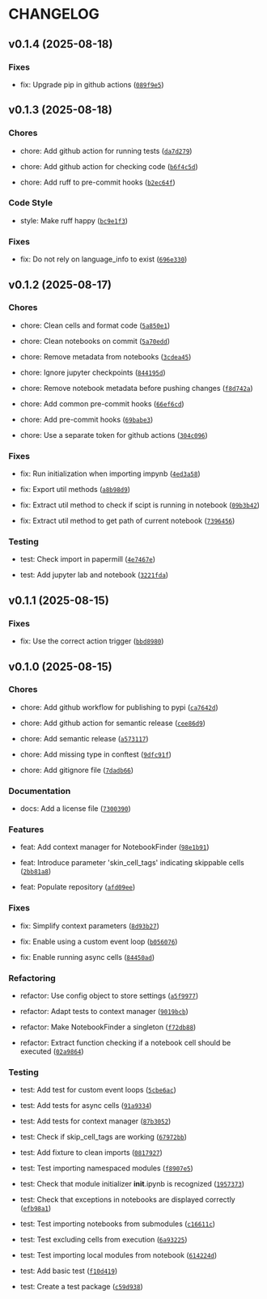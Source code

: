 # CHANGELOG


## v0.1.4 (2025-08-18)

### Fixes

* fix: Upgrade pip in github actions ([`089f9e5`](https://github.com/shirte/impynb/commit/089f9e58e9da5989ad4123e511ca9a9f9cdc4fe0))


## v0.1.3 (2025-08-18)

### Chores

* chore: Add github action for running tests ([`da7d279`](https://github.com/shirte/impynb/commit/da7d279b8db089d3fb833cc3ecd360b2e4f38d93))

* chore: Add github action for checking code ([`b6f4c5d`](https://github.com/shirte/impynb/commit/b6f4c5d4e976afe490424a529d63773770e43a03))

* chore: Add ruff to pre-commit hooks ([`b2ec64f`](https://github.com/shirte/impynb/commit/b2ec64f5773c73c904881afbc4ef578c78ecec1f))

### Code Style

* style: Make ruff happy ([`bc9e1f3`](https://github.com/shirte/impynb/commit/bc9e1f313eb7e26819884141affe21374e8c77b0))

### Fixes

* fix: Do not rely on language_info to exist ([`696e330`](https://github.com/shirte/impynb/commit/696e3306edbde30c7a9fc5d4b08ae4586e4f413c))


## v0.1.2 (2025-08-17)

### Chores

* chore: Clean cells and format code ([`5a850e1`](https://github.com/shirte/impynb/commit/5a850e138614eb8ee293fd787ada6beb504447b7))

* chore: Clean notebooks on commit ([`5a70edd`](https://github.com/shirte/impynb/commit/5a70edd729ffeb0a8d3e07bf4ebf4b86a07f5cf9))

* chore: Remove metadata from notebooks ([`3cdea45`](https://github.com/shirte/impynb/commit/3cdea4552da69503eb2424033e2c40760e3e74f4))

* chore: Ignore jupyter checkpoints ([`844195d`](https://github.com/shirte/impynb/commit/844195d942bc5c5df0644cedb94400e7e1a8bd07))

* chore: Remove notebook metadata before pushing changes ([`f8d742a`](https://github.com/shirte/impynb/commit/f8d742af6434335e652c04b1ad8e4f92afb1f34f))

* chore: Add common pre-commit hooks ([`66ef6cd`](https://github.com/shirte/impynb/commit/66ef6cdaa55728f3c650764d22b68316d69eda64))

* chore: Add pre-commit hooks ([`69babe3`](https://github.com/shirte/impynb/commit/69babe3ccf40adff8f9395ca2b1a2a41d6291276))

* chore: Use a separate token for github actions ([`304c096`](https://github.com/shirte/impynb/commit/304c0964aeb6f6a56e9978a6ccc562120d7e4476))

### Fixes

* fix: Run initialization when importing impynb ([`4ed3a58`](https://github.com/shirte/impynb/commit/4ed3a58851675dbdc414beb04cf36718b5cbd375))

* fix: Export util methods ([`a8b98d9`](https://github.com/shirte/impynb/commit/a8b98d9289f48627dd5ea4030d8ade79ac73baff))

* fix: Extract util method to check if scipt is running in notebook ([`09b3b42`](https://github.com/shirte/impynb/commit/09b3b4215c111364d662d6586b29047f34700ab1))

* fix: Extract util method to get path of current notebook ([`7396456`](https://github.com/shirte/impynb/commit/739645622be45fa4af6f6752897d932a0817e281))

### Testing

* test: Check import in papermill ([`4e7467e`](https://github.com/shirte/impynb/commit/4e7467e9ee47e463c22e50c732c2f0e4e8f710d6))

* test: Add jupyter lab and notebook ([`3221fda`](https://github.com/shirte/impynb/commit/3221fda7b4f199fe5fe9b9f8e01be88237b2e605))


## v0.1.1 (2025-08-15)

### Fixes

* fix: Use the correct action trigger ([`bbd8980`](https://github.com/shirte/impynb/commit/bbd89807c79488995de76c77f2929df93f5285b9))


## v0.1.0 (2025-08-15)

### Chores

* chore: Add github workflow for publishing to pypi ([`ca7642d`](https://github.com/shirte/impynb/commit/ca7642df64ba005bd9009fe6a50c192f08caad3b))

* chore: Add github action for semantic release ([`cee86d9`](https://github.com/shirte/impynb/commit/cee86d9bf80aff4d4eee331d60a002bba8ccb035))

* chore: Add semantic release ([`a573117`](https://github.com/shirte/impynb/commit/a5731177cf72bcb0f567c815014e23efaa61df86))

* chore: Add missing type in conftest ([`9dfc91f`](https://github.com/shirte/impynb/commit/9dfc91f6d7d0b3649f0226900aed181a49c892e6))

* chore: Add gitignore file ([`7dadb66`](https://github.com/shirte/impynb/commit/7dadb66b97b4745a8b44c3eb5b694c58680579b7))

### Documentation

* docs: Add a license file ([`7300390`](https://github.com/shirte/impynb/commit/730039063fe86cbb64c0586a838f2e3dbe754791))

### Features

* feat: Add context manager for NotebookFinder ([`98e1b91`](https://github.com/shirte/impynb/commit/98e1b91c71b654d54d85f2676047a9ac00a216f1))

* feat: Introduce parameter 'skin_cell_tags' indicating skippable cells ([`2bb81a8`](https://github.com/shirte/impynb/commit/2bb81a8a4403b9db79523ad1965089cba8131031))

* feat: Populate repository ([`afd09ee`](https://github.com/shirte/impynb/commit/afd09ee9d12b9eb171aa750066a4c71c7817856b))

### Fixes

* fix: Simplify context parameters ([`8d93b27`](https://github.com/shirte/impynb/commit/8d93b278771733c998e9ff3a3c79fbec0e4971ab))

* fix: Enable using a custom event loop ([`b056076`](https://github.com/shirte/impynb/commit/b056076ca45f7a45387816a7ff271d22ee1d8b64))

* fix: Enable running async cells ([`84450ad`](https://github.com/shirte/impynb/commit/84450ad7c4e5583354831fe6fd9904acdbfb35d8))

### Refactoring

* refactor: Use config object to store settings ([`a5f9977`](https://github.com/shirte/impynb/commit/a5f997714ab2110868371b34d44d072c788987be))

* refactor: Adapt tests to context manager ([`9019bcb`](https://github.com/shirte/impynb/commit/9019bcbb2f798b861597b082dd961bb23ea06e4c))

* refactor: Make NotebookFinder a singleton ([`f72db88`](https://github.com/shirte/impynb/commit/f72db88e6d777825093d67fdc86d103826194a84))

* refactor: Extract function checking if a notebook cell should be executed ([`02a9864`](https://github.com/shirte/impynb/commit/02a986491276467ac116143008f3f8c19076e208))

### Testing

* test: Add test for custom event loops ([`5cbe6ac`](https://github.com/shirte/impynb/commit/5cbe6ac484dbd3b5e21b6b203efc7ec54d193a4a))

* test: Add tests for async cells ([`91a9334`](https://github.com/shirte/impynb/commit/91a9334ae5317c73e986f6da9fde842ff2a5c6df))

* test: Add tests for context manager ([`87b3052`](https://github.com/shirte/impynb/commit/87b30526a8e42294279ef8685d5c7016e335bb96))

* test: Check if skip_cell_tags are working ([`67972bb`](https://github.com/shirte/impynb/commit/67972bb80dd16ad489030bb1ae76c454fa90d326))

* test: Add fixture to clean imports ([`0817927`](https://github.com/shirte/impynb/commit/08179276fcf24ea749bb8d06b2e107a3bfc0e893))

* test: Test importing namespaced modules ([`f8907e5`](https://github.com/shirte/impynb/commit/f8907e530791fa9ddd8461542e43a929d6fc12b2))

* test: Check that module initializer __init__.ipynb is recognized ([`1957373`](https://github.com/shirte/impynb/commit/19573733b88aa69eb2dff2391e1beac3d9cd2ab7))

* test: Check that exceptions in notebooks are displayed correctly ([`efb98a1`](https://github.com/shirte/impynb/commit/efb98a1628d9383af72b9b0b73587618a40cdbe6))

* test: Test importing notebooks from submodules ([`c16611c`](https://github.com/shirte/impynb/commit/c16611cc5f72babc3948f8dde0abe2a66c2276ad))

* test: Test excluding cells from execution ([`6a93225`](https://github.com/shirte/impynb/commit/6a93225976a8c038ec69d5d35e76949cfe81a673))

* test: Test importing local modules from notebook ([`614224d`](https://github.com/shirte/impynb/commit/614224d4aac357f69cc6ac11a555487f87cf572d))

* test: Add basic test ([`f10d419`](https://github.com/shirte/impynb/commit/f10d419732c3a2ec85b0ae2970e8e93bfb85e9de))

* test: Create a test package ([`c59d938`](https://github.com/shirte/impynb/commit/c59d938b3aa29067cc6e9e2c2aaf5bf2193b979e))
